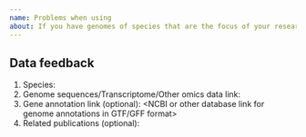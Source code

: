 ```yaml
---
name: Problems when using
about: If you have genomes of species that are the focus of your research and they have been sequenced but are not included in IMP, please do not hesitate to create an issue using this template.
---
```


## Data feedback

1. Species: <your species here>
2. Genome sequences/Transcriptome/Other omics data link: <NCBI or other database link for genome sequences in FASTA format>
3. Gene annotation link (optional): <NCBI or other database link for genome annotations in GTF/GFF format>
4. Related publications (optional): <artical link if published>
